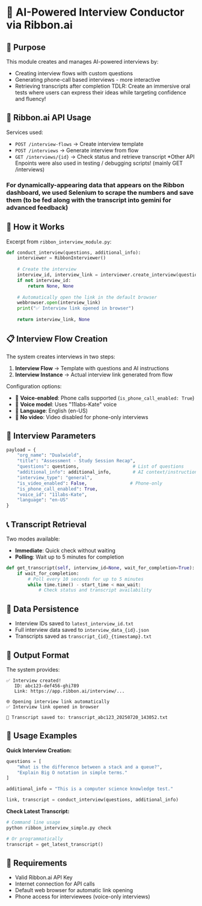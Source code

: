 # 🎤 AI-Powered Interview Conductor via Ribbon.ai

## 🎯 Purpose
This module creates and manages AI-powered interviews by:
- Creating interview flows with custom questions
- Generating phone-call based interviews - more interactive
- Retrieving transcripts after completion
TDLR: Create an immersive oral tests where users can express their ideas while targeting confidence and fluency!

## 🧰 Ribbon.ai API Usage
Services used:
- `POST /interview-flows` → Create interview template
- `POST /interviews` → Generate interview from flow
- `GET /interviews/{id}` → Check status and retrieve transcript
*Other API Enpoints were also used in testing / debugging scripts! (mainly GET /interviews)

### For dynamically-appearing data that appears on the Ribbon dashboard, we used Selenium to scrape the numbers and save them (to be fed along with the transcript into gemini for advanced feedback) 

## 🔧 How it Works
Excerpt from `ribbon_interview_module.py`:
```python
def conduct_interview(questions, additional_info):
    interviewer = RibbonInterviewer()
    
    # Create the interview
    interview_id, interview_link = interviewer.create_interview(questions, additional_info)
    if not interview_id:
        return None, None
    
    # Automatically open the link in the default browser
    webbrowser.open(interview_link)
    print("✅ Interview link opened in browser")
    
    return interview_link, None
```

## 📋 Interview Flow Creation
The system creates interviews in two steps:
1. **Interview Flow** → Template with questions and AI instructions
2. **Interview Instance** → Actual interview link generated from flow

Configuration options:
- 🔹 **Voice-enabled**: Phone calls supported (`is_phone_call_enabled: True`)
- 🔸 **Voice model**: Uses "11labs-Kate" voice
- 🔹 **Language**: English (en-US)
- 🔸 **No video**: Video disabled for phone-only interviews

## 🎯 Interview Parameters
```python
payload = {
    "org_name": "Dualwield",
    "title": "Assessment - Study Session Recap",
    "questions": questions,                    # List of questions
    "additional_info": additional_info,        # AI context/instructions
    "interview_type": "general",
    "is_video_enabled": False,                # Phone-only
    "is_phone_call_enabled": True,
    "voice_id": "11labs-Kate",
    "language": "en-US"
}
```

## 📞 Transcript Retrieval
Two modes available:
- **Immediate**: Quick check without waiting
- **Polling**: Wait up to 5 minutes for completion

```python
def get_transcript(self, interview_id=None, wait_for_completion=True):
    if wait_for_completion:
        # Poll every 10 seconds for up to 5 minutes
        while time.time() - start_time < max_wait:
            # Check status and transcript availability
```

## 💾 Data Persistence
- Interview IDs saved to `latest_interview_id.txt`
- Full interview data saved to `interview_data_{id}.json`
- Transcripts saved as `transcript_{id}_{timestamp}.txt`

## 📄 Output Format
The system provides:
```
✅ Interview created!
   ID: abc123-def456-ghi789
   Link: https://app.ribbon.ai/interview/...

🌐 Opening interview link automatically
✅ Interview link opened in browser

📝 Transcript saved to: transcript_abc123_20250720_143052.txt
```

## 🚀 Usage Examples
**Quick Interview Creation:**
```python
questions = [
    "What is the difference between a stack and a queue?",
    "Explain Big O notation in simple terms."
]

additional_info = "This is a computer science knowledge test."

link, transcript = conduct_interview(questions, additional_info)
```

**Check Latest Transcript:**
```python
# Command line usage
python ribbon_interview_simple.py check

# Or programmatically
transcript = get_latest_transcript()
```

## 📌 Requirements
- Valid Ribbon.ai API Key
- Internet connection for API calls
- Default web browser for automatic link opening
- Phone access for interviewees (voice-only interviews)